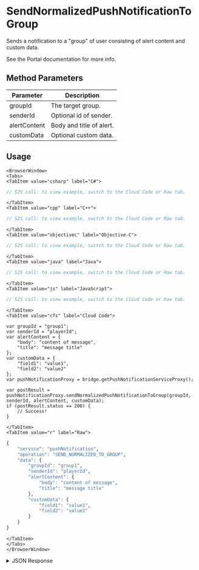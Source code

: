 # SendNormalizedPushNotificationToGroup

Sends a notification to a "group" of user consisting of alert content and custom data.

See the Portal documentation for more info.

<PartialServop service_name="pushNotification" operation_name="SEND_NORMALIZED_TO_GROUP" />

## Method Parameters
Parameter | Description
--------- | -----------
groupId | The target group. 
senderId | Optional id of sender. 
alertContent | Body and title of alert. 
customData | Optional custom data. 

## Usage

```mdx-code-block
<BrowserWindow>
<Tabs>
<TabItem value="csharp" label="C#">
```

```csharp
// S2S call: to view example, switch to the Cloud Code or Raw tab.
```

```mdx-code-block
</TabItem>
<TabItem value="cpp" label="C++">
```

```cpp
// S2S call: to view example, switch to the Cloud Code or Raw tab.
```

```mdx-code-block
</TabItem>
<TabItem value="objectivec" label="Objective-C">
```

```objectivec
// S2S call: to view example, switch to the Cloud Code or Raw tab.
```

```mdx-code-block
</TabItem>
<TabItem value="java" label="Java">
```

```java
// S2S call: to view example, switch to the Cloud Code or Raw tab.
```

```mdx-code-block
</TabItem>
<TabItem value="js" label="JavaScript">
```

```javascript
// S2S call: to view example, switch to the Cloud Code or Raw tab.
```

```mdx-code-block
</TabItem>
<TabItem value="cfs" label="Cloud Code">
```

```cfscript
var groupId = "group1";
var senderId = "playerId";
var alertContent = {
	"body": "content of message",
	"title": "message title"
};
var customData = {
	"field1": "value1",
	"field2": "value2"
};
var pushNotificationProxy = bridge.getPushNotificationServiceProxy();

var postResult = pushNotificationProxy.sendNormalizedPushNotificationToGroup(groupId, senderId, alertContent, customData);
if (postResult.status == 200) {
    // Success!
}
```

```mdx-code-block
</TabItem>
<TabItem value="r" label="Raw">
```

```r
{
	"service": "pushNotification",
	"operation": "SEND_NORMALIZED_TO_GROUP",
	"data": {
		"groupId": "group1",
		"senderId": "playerId",
		"alertContent": {
			"body": "content of message",
			"title": "message title"
		},
		"customData": {
			"field1": "value1",
			"field2": "value2"
		}
	}
}
```

```mdx-code-block
</TabItem>
</Tabs>
</BrowserWindow>
```

<details>
<summary>JSON Response</summary>

```json
{
    "packetId": 1,
    "messageResponses": [
        {
            "status": 200,
            "data": null
        }
    ]
}
```
</details>

